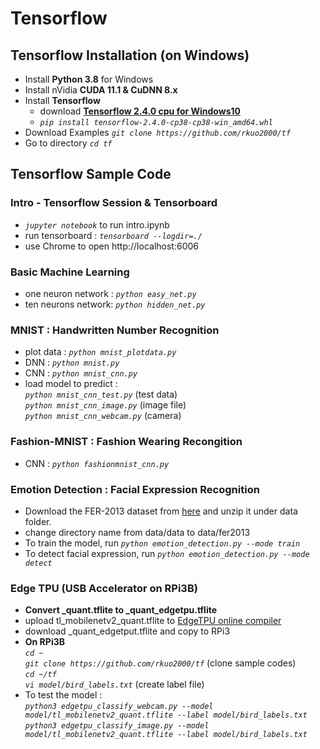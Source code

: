 # Tensorflow 
## Tensorflow Installation (on Windows)
* Install **Python 3.8** for Windows
* Install nVidia **CUDA 11.1 & CuDNN 8.x** 
* Install **Tensorflow** 
  - download **[Tensorflow 2.4.0 cpu for Windows10](https://github.com/fo40225/tensorflow-windows-wheel/tree/master/2.4.0/py38/CPU%2BGPU/cuda111cudnn8avx2)** <br />
  - *`pip install tensorflow-2.4.0-cp38-cp38-win_amd64.whl`* <br />
* Download Examples *`git clone https://github.com/rkuo2000/tf`*
* Go to directory *`cd tf`*
## Tensorflow Sample Code
### Intro - Tensorflow Session & Tensorboard 
* *`jupyter notebook`* to run intro.ipynb
* run tensorboard : *`tensorboard --logdir=./`*
* use Chrome to open http://localhost:6006
### Basic Machine Learning
* one neuron network : *`python easy_net.py`*
* ten neurons network: *`python hidden_net.py`*
### MNIST : Handwritten Number Recognition
* plot data : *`python mnist_plotdata.py`*
* DNN : *`python mnist.py`*
* CNN : *`python mnist_cnn.py`*
* load model to predict : <br />
  *`python mnist_cnn_test.py`* (test data) <br />
  *`python mnist_cnn_image.py`* (image file) <br />
  *`python mnist_cnn_webcam.py`* (camera) <br />
### Fashion-MNIST : Fashion Wearing Recongition
* CNN : *`python fashionmnist_cnn.py`*
### Emotion Detection : Facial Expression Recognition
* Download the FER-2013 dataset from [here](https://anonfile.com/bdj3tfoeba/data_zip) and unzip it under data folder. 
* change directory name from data/data to data/fer2013
* To train the model, run *`python emotion_detection.py --mode train`*
* To detect facial expression, run *`python emotion_detection.py --mode detect`* 

### Edge TPU (USB Accelerator on RPi3B)
* **Convert _quant.tflite to _quant_edgetpu.tflite** <br />
* upload tl_mobilenetv2_quant.tflite to [EdgeTPU online compiler](https://coral.withgoogle.com/web-compiler/)<br />
* download _quant_edgetput.tflite and copy to RPi3 <br />
* **On RPi3B** <br />
*`cd ~`* <br />
*`git clone https://github.com/rkuo2000/tf`* (clone sample codes)<br />
*`cd ~/tf`* <br />
*`vi model/bird_labels.txt`* (create label file) <br />
* To test the model : <br />
*`python3 edgetpu_classify_webcam.py --model model/tl_mobilenetv2_quant.tflite --label model/bird_labels.txt`* <br />
*`python3 edgetpu_classify_image.py --model model/tl_mobilenetv2_quant.tflite --label model/bird_labels.txt`* <br />
